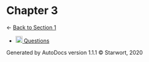 <style>img{height:18px;margin-bottom:-3px}</style>
# Chapter 3

← [Back to Section 1](..)

- [![MD file](https://img.icons8.com/windows/512/4a90e2/regular-document.png) Questions](questions.html)

Generated by AutoDocs version 1.1.1 © Starwort, 2020
